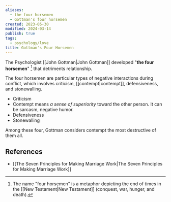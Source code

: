 ```yaml
---
aliases:
  - the four horsemen
  - Gottman's four horsemen
created: 2023-05-30
modified: 2024-03-14
publish: true
tags:
  - psychology/love
title: Gottman's Four Horsemen
---
```

The Psychologist [[John Gottman|John Gottman]] developed "**the four horsemen**" [^1] that detriments relationship.

The four horsemen are particular types of negative interactions during conflict, which involves criticism, [[contempt|contempt]], defensiveness, and stonewalling.

- Criticism
- Contempt means *a sense of superiority* toward the other person. It can be sarcasm, negative humor.
- Defensiveness
- Stonewalling

Among these four, Gottman considers contempt the most destructive of them all.


## References
- [[The Seven Principles for Making Marriage Work|The Seven Principles for Making Marriage Work]]

[^1]: The name "four horsemen" is a metaphor depicting the end of times in the [[New Testament|New Testament]] (conquest, war, hunger, and death).
